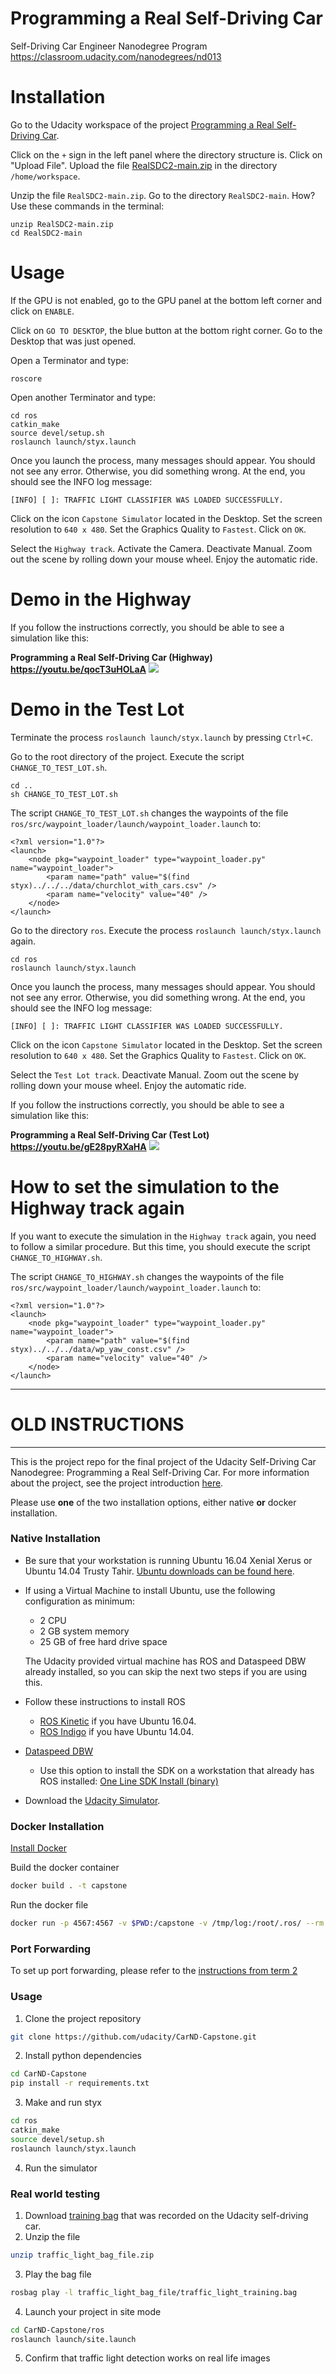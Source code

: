 # Programming a Real Self-Driving Car

Self-Driving Car Engineer Nanodegree Program<br/>
https://classroom.udacity.com/nanodegrees/nd013

# Installation

Go to the Udacity workspace of the project [Programming a Real Self-Driving Car](https://classroom.udacity.com/nanodegrees/nd013/parts/01a340a5-39b5-4202-9f89-d96de8cf17be/modules/1dc566d7-03d4-40da-af2c-b8ec85f2e4dd/lessons/e43b2e6d-6def-4d3a-b332-7a58b847bfa4/concepts/51c2ea21-5317-4bbd-ab82-047e5fd6849b).

Click on the `+` sign in the left panel where the directory structure is.
Click on "Upload File". Upload the file [RealSDC2-main.zip](https://github.com/jckuri/RealSDC2/archive/refs/heads/main.zip) in the directory `/home/workspace`.

Unzip the file `RealSDC2-main.zip`.
Go to the directory `RealSDC2-main`.
How? Use these commands in the terminal:

```
unzip RealSDC2-main.zip
cd RealSDC2-main
```

# Usage

If the GPU is not enabled, go to the GPU panel at the bottom left corner and
click on `ENABLE`.

Click on `GO TO DESKTOP`, the blue button at the bottom right corner.
Go to the Desktop that was just opened.

Open a Terminator and type:

```
roscore
```

Open another Terminator and type:

```
cd ros
catkin_make
source devel/setup.sh
roslaunch launch/styx.launch
```

Once you launch the process, many messages should appear. 
You should not see any error. Otherwise, you did something wrong.
At the end, you should see the INFO log message:

```
[INFO] [ ]: TRAFFIC LIGHT CLASSIFIER WAS LOADED SUCCESSFULLY.
```

Click on the icon `Capstone Simulator` located in the Desktop.
Set the screen resolution to `640 x 480`.
Set the Graphics Quality to `Fastest`.
Click on `OK`.

Select the `Highway track`.
Activate the Camera.
Deactivate Manual.
Zoom out the scene by rolling down your mouse wheel.
Enjoy the automatic ride.

# Demo in the Highway

If you follow the instructions correctly, you should be able to see a
simulation like this:

**Programming a Real Self-Driving Car (Highway)<br/>
https://youtu.be/qocT3uHOLaA**
<img src='imgs/demo.png'/>

# Demo in the Test Lot

Terminate the process `roslaunch launch/styx.launch` by pressing `Ctrl+C`.

Go to the root directory of the project.
Execute the script `CHANGE_TO_TEST_LOT.sh`.

```
cd ..
sh CHANGE_TO_TEST_LOT.sh
```

The script `CHANGE_TO_TEST_LOT.sh` changes the waypoints of the file `ros/src/waypoint_loader/launch/waypoint_loader.launch` to:

```
<?xml version="1.0"?>
<launch>
    <node pkg="waypoint_loader" type="waypoint_loader.py" name="waypoint_loader">
        <param name="path" value="$(find styx)../../../data/churchlot_with_cars.csv" />
        <param name="velocity" value="40" />
    </node>
</launch>
```

Go to the directory `ros`.
Execute the process `roslaunch launch/styx.launch` again.

```
cd ros
roslaunch launch/styx.launch
```

Once you launch the process, many messages should appear. 
You should not see any error. Otherwise, you did something wrong.
At the end, you should see the INFO log message:

```
[INFO] [ ]: TRAFFIC LIGHT CLASSIFIER WAS LOADED SUCCESSFULLY.
```

Click on the icon `Capstone Simulator` located in the Desktop.
Set the screen resolution to `640 x 480`.
Set the Graphics Quality to `Fastest`.
Click on `OK`.

Select the `Test Lot track`.
Deactivate Manual.
Zoom out the scene by rolling down your mouse wheel.
Enjoy the automatic ride.

If you follow the instructions correctly, you should be able to see a
simulation like this:

**Programming a Real Self-Driving Car (Test Lot)<br/>
https://youtu.be/gE28pyRXaHA**
<img src='imgs/demo2.png'/>

# How to set the simulation to the Highway track again

If you want to execute the simulation in the `Highway track` again, you need to follow
a similar procedure. But this time, you should execute the script 
`CHANGE_TO_HIGHWAY.sh`.

The script `CHANGE_TO_HIGHWAY.sh` changes the waypoints of the file `ros/src/waypoint_loader/launch/waypoint_loader.launch` to:

```
<?xml version="1.0"?>
<launch>
    <node pkg="waypoint_loader" type="waypoint_loader.py" name="waypoint_loader">
        <param name="path" value="$(find styx)../../../data/wp_yaw_const.csv" />
        <param name="velocity" value="40" />
    </node>
</launch>
```

--------------------------------------------------------------------------------
# OLD INSTRUCTIONS
--------------------------------------------------------------------------------

This is the project repo for the final project of the Udacity Self-Driving Car Nanodegree: Programming a Real Self-Driving Car. For more information about the project, see the project introduction [here](https://classroom.udacity.com/nanodegrees/nd013/parts/6047fe34-d93c-4f50-8336-b70ef10cb4b2/modules/e1a23b06-329a-4684-a717-ad476f0d8dff/lessons/462c933d-9f24-42d3-8bdc-a08a5fc866e4/concepts/5ab4b122-83e6-436d-850f-9f4d26627fd9).

Please use **one** of the two installation options, either native **or** docker installation.

### Native Installation

* Be sure that your workstation is running Ubuntu 16.04 Xenial Xerus or Ubuntu 14.04 Trusty Tahir. [Ubuntu downloads can be found here](https://www.ubuntu.com/download/desktop).
* If using a Virtual Machine to install Ubuntu, use the following configuration as minimum:
  * 2 CPU
  * 2 GB system memory
  * 25 GB of free hard drive space

  The Udacity provided virtual machine has ROS and Dataspeed DBW already installed, so you can skip the next two steps if you are using this.

* Follow these instructions to install ROS
  * [ROS Kinetic](http://wiki.ros.org/kinetic/Installation/Ubuntu) if you have Ubuntu 16.04.
  * [ROS Indigo](http://wiki.ros.org/indigo/Installation/Ubuntu) if you have Ubuntu 14.04.
* [Dataspeed DBW](https://bitbucket.org/DataspeedInc/dbw_mkz_ros)
  * Use this option to install the SDK on a workstation that already has ROS installed: [One Line SDK Install (binary)](https://bitbucket.org/DataspeedInc/dbw_mkz_ros/src/81e63fcc335d7b64139d7482017d6a97b405e250/ROS_SETUP.md?fileviewer=file-view-default)
* Download the [Udacity Simulator](https://github.com/udacity/CarND-Capstone/releases).

### Docker Installation
[Install Docker](https://docs.docker.com/engine/installation/)

Build the docker container
```bash
docker build . -t capstone
```

Run the docker file
```bash
docker run -p 4567:4567 -v $PWD:/capstone -v /tmp/log:/root/.ros/ --rm -it capstone
```

### Port Forwarding
To set up port forwarding, please refer to the [instructions from term 2](https://classroom.udacity.com/nanodegrees/nd013/parts/40f38239-66b6-46ec-ae68-03afd8a601c8/modules/0949fca6-b379-42af-a919-ee50aa304e6a/lessons/f758c44c-5e40-4e01-93b5-1a82aa4e044f/concepts/16cf4a78-4fc7-49e1-8621-3450ca938b77)

### Usage

1. Clone the project repository
```bash
git clone https://github.com/udacity/CarND-Capstone.git
```

2. Install python dependencies
```bash
cd CarND-Capstone
pip install -r requirements.txt
```
3. Make and run styx
```bash
cd ros
catkin_make
source devel/setup.sh
roslaunch launch/styx.launch
```
4. Run the simulator

### Real world testing
1. Download [training bag](https://s3-us-west-1.amazonaws.com/udacity-selfdrivingcar/traffic_light_bag_file.zip) that was recorded on the Udacity self-driving car.
2. Unzip the file
```bash
unzip traffic_light_bag_file.zip
```
3. Play the bag file
```bash
rosbag play -l traffic_light_bag_file/traffic_light_training.bag
```
4. Launch your project in site mode
```bash
cd CarND-Capstone/ros
roslaunch launch/site.launch
```
5. Confirm that traffic light detection works on real life images
